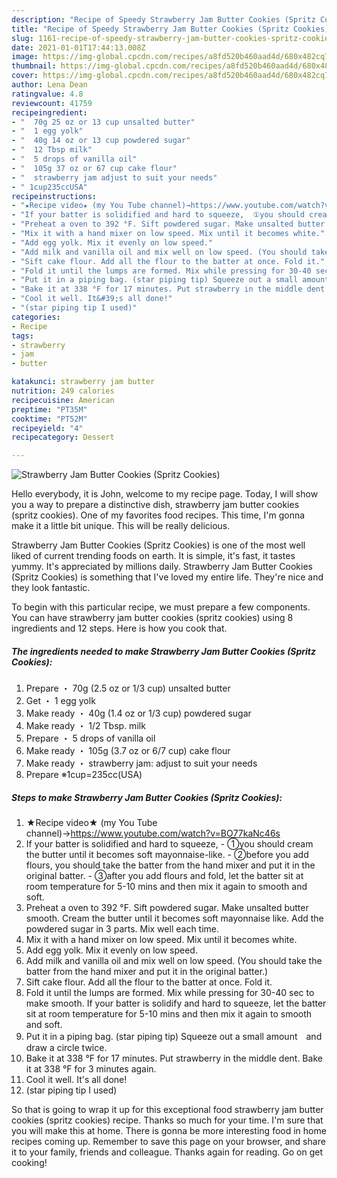```yaml
---
description: "Recipe of Speedy Strawberry Jam Butter Cookies (Spritz Cookies)"
title: "Recipe of Speedy Strawberry Jam Butter Cookies (Spritz Cookies)"
slug: 1161-recipe-of-speedy-strawberry-jam-butter-cookies-spritz-cookies
date: 2021-01-01T17:44:13.008Z
image: https://img-global.cpcdn.com/recipes/a8fd520b460aad4d/680x482cq70/strawberry-jam-butter-cookies-spritz-cookies-recipe-main-photo.jpg
thumbnail: https://img-global.cpcdn.com/recipes/a8fd520b460aad4d/680x482cq70/strawberry-jam-butter-cookies-spritz-cookies-recipe-main-photo.jpg
cover: https://img-global.cpcdn.com/recipes/a8fd520b460aad4d/680x482cq70/strawberry-jam-butter-cookies-spritz-cookies-recipe-main-photo.jpg
author: Lena Dean
ratingvalue: 4.8
reviewcount: 41759
recipeingredient:
- "  70g 25 oz or 13 cup unsalted butter"
- "  1 egg yolk"
- "  40g 14 oz or 13 cup powdered sugar"
- "  12 Tbsp milk"
- "  5 drops of vanilla oil"
- "  105g 37 oz or 67 cup cake flour"
- "  strawberry jam adjust to suit your needs"
- " 1cup235ccUSA"
recipeinstructions:
- "★Recipe video★ (my You Tube channel)→https://www.youtube.com/watch?v=BO77kaNc46s"
- "If your batter is solidified and hard to squeeze,  ①you should cream the butter until it becomes soft mayonnaise-like. ②before you add flours, you should take the batter from the hand mixer and put it in the original batter. ③after you add flours and fold, let the batter sit at room temperature for 5-10 mins and then mix it again to smooth and soft."
- "Preheat a oven to 392 °F. Sift powdered sugar. Make unsalted butter smooth. Cream the butter until it becomes soft mayonnaise like. Add the powdered sugar in 3 parts. Mix well each time."
- "Mix it with a hand mixer on low speed. Mix until it becomes white."
- "Add egg yolk. Mix it evenly on low speed."
- "Add milk and vanilla oil and mix well on low speed. (You should take the batter from the hand mixer and put it in the original batter.)"
- "Sift cake flour. Add all the flour to the batter at once. Fold it."
- "Fold it until the lumps are formed. Mix while pressing for 30-40 sec to make smooth. If your batter is solidify and hard to squeeze, let the batter sit at room temperature for 5-10 mins and then mix it again to smooth and soft."
- "Put it in a piping bag. (star piping tip) Squeeze out a small amount　and draw a circle twice."
- "Bake it at 338 °F for 17 minutes. Put strawberry in the middle dent. Bake it at 338 °F for 3 minutes again."
- "Cool it well. It&#39;s all done!"
- "(star piping tip I used)"
categories:
- Recipe
tags:
- strawberry
- jam
- butter

katakunci: strawberry jam butter 
nutrition: 249 calories
recipecuisine: American
preptime: "PT35M"
cooktime: "PT52M"
recipeyield: "4"
recipecategory: Dessert

---
```



![Strawberry Jam Butter Cookies (Spritz Cookies)](https://img-global.cpcdn.com/recipes/a8fd520b460aad4d/680x482cq70/strawberry-jam-butter-cookies-spritz-cookies-recipe-main-photo.jpg)

Hello everybody, it is John, welcome to my recipe page. Today, I will show you a way to prepare a distinctive dish, strawberry jam butter cookies (spritz cookies). One of my favorites food recipes. This time, I'm gonna make it a little bit unique. This will be really delicious.

Strawberry Jam Butter Cookies (Spritz Cookies) is one of the most well liked of current trending foods on earth. It is simple, it's fast, it tastes yummy. It's appreciated by millions daily. Strawberry Jam Butter Cookies (Spritz Cookies) is something that I've loved my entire life. They're nice and they look fantastic.




To begin with this particular recipe, we must prepare a few components. You can have strawberry jam butter cookies (spritz cookies) using 8 ingredients and 12 steps. Here is how you cook that.

<!--inarticleads1-->

##### The ingredients needed to make Strawberry Jam Butter Cookies (Spritz Cookies):

1. Prepare  ・ 70g (2.5 oz or 1/3 cup) unsalted butter
1. Get  ・ 1 egg yolk
1. Make ready  ・ 40g (1.4 oz or 1/3 cup) powdered sugar
1. Make ready  ・ 1/2 Tbsp. milk
1. Prepare  ・ 5 drops of vanilla oil
1. Make ready  ・ 105g (3.7 oz or 6/7 cup) cake flour
1. Make ready  ・ strawberry jam: adjust to suit your needs
1. Prepare  ※1cup=235cc(USA)




<!--inarticleads2-->

##### Steps to make Strawberry Jam Butter Cookies (Spritz Cookies):

1. ★Recipe video★ (my You Tube channel)→https://www.youtube.com/watch?v=BO77kaNc46s
1. If your batter is solidified and hard to squeeze,  - ①you should cream the butter until it becomes soft mayonnaise-like. - ②before you add flours, you should take the batter from the hand mixer and put it in the original batter. - ③after you add flours and fold, let the batter sit at room temperature for 5-10 mins and then mix it again to smooth and soft.
1. Preheat a oven to 392 °F. Sift powdered sugar. Make unsalted butter smooth. Cream the butter until it becomes soft mayonnaise like. Add the powdered sugar in 3 parts. Mix well each time.
1. Mix it with a hand mixer on low speed. Mix until it becomes white.
1. Add egg yolk. Mix it evenly on low speed.
1. Add milk and vanilla oil and mix well on low speed. (You should take the batter from the hand mixer and put it in the original batter.)
1. Sift cake flour. Add all the flour to the batter at once. Fold it.
1. Fold it until the lumps are formed. Mix while pressing for 30-40 sec to make smooth. If your batter is solidify and hard to squeeze, let the batter sit at room temperature for 5-10 mins and then mix it again to smooth and soft.
1. Put it in a piping bag. (star piping tip) Squeeze out a small amount　and draw a circle twice.
1. Bake it at 338 °F for 17 minutes. Put strawberry in the middle dent. Bake it at 338 °F for 3 minutes again.
1. Cool it well. It&#39;s all done!
1. (star piping tip I used)




So that is going to wrap it up for this exceptional food strawberry jam butter cookies (spritz cookies) recipe. Thanks so much for your time. I'm sure that you will make this at home. There is gonna be more interesting food in home recipes coming up. Remember to save this page on your browser, and share it to your family, friends and colleague. Thanks again for reading. Go on get cooking!
